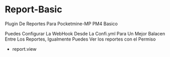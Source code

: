 # Report-Basic
Plugin De Reportes Para Pocketmine-MP PM4 Basico

Puedes Configurar La WebHook Desde La Confi.yml
Para Un Mejor Balacen Entre Los Reportes,
Igualmente Puedes Ver los reportes con el Permiso


- report.view


